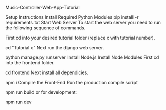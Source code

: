 Music-Controller-Web-App-Tutorial

Setup Instructions
Install Required Python Modules
pip install -r requirements.txt
Start Web Server
To start the web server you need to run the following sequence of commands.

First cd into your desired tutorial folder (replace x with tutorial number).

cd "Tutorial x"
Next run the django web server.

python manage.py runserver
Install Node.js
Install Node Modules
First cd into the frontend folder.

cd frontend
Next install all dependicies.

npm i
Compile the Front-End
Run the production compile script

npm run build
or for development:

npm run dev